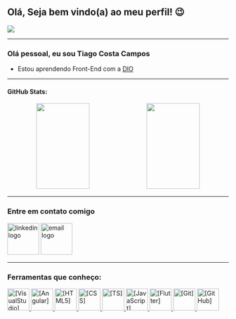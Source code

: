 ## Olá, Seja bem vindo(a) ao meu perfil! 😉

<img src="https://user-images.githubusercontent.com/74038190/225813708-98b745f2-7d22-48cf-9150-083f1b00d6c9.gif">

-------------------------------

### Olá pessoal, eu sou Tiago Costa Campos

- Estou aprendendo Front-End com a [DIO](https://www.dio.me/) 

-------------

#### GitHub Stats:
<div align="center">  
  
  <img width="49%" height="195px" src="https://github-readme-stats.vercel.app/api?username=tiagocostacampos&show_icons=true&count_private=true&title_color=80F7D4&icon_color=9d00ff&text_color=c9d1d9&bg_color=0d1117&border_color=fff0" /> 
  
  <img width="49%" height="195px" src="https://github-readme-stats.vercel.app/api/top-langs/?username=tiagocostacampos&layout=compact&title_color=80F7D4&text_color=fff&bg_color=0d1117&border_color=fff0" />
  
</div>

------------------------

### Entre em contato comigo

<a href="https://www.linkedin.com/in/tiago-campos-6b533a79/" ><img src="https://img.icons8.com/?size=100&id=108812&format=png&color=000000" height="72" alt="linkedin logo" style="display: inline-block;" /></a>
<a href="mailto:tiagocostac@gmail.com" ><img src="https://img.icons8.com/?size=100&id=109463&format=png&color=000000" height="72" alt="email logo" style="display: inline-block;" /></a>

------------------

### Ferramentas que conheço:

<div align="left">
  <a href="[Link]">
    <img alt="[VisualStudio]" height="50" width="50" src="https://raw.githubusercontent.com/marwin1991/profile-technology-icons/refs/heads/main/icons/visual_studio_code.png"> 
  </a>
  <a href="[Link]">
    <img alt="[Angular]" height="50" width="50" src="https://raw.githubusercontent.com/marwin1991/profile-technology-icons/refs/heads/main/icons/angular.png"> 
  </a>
  <a href="[Link]">
    <img alt="[HTML5]" height="50" width="50" src="https://raw.githubusercontent.com/marwin1991/profile-technology-icons/refs/heads/main/icons/html.png"> 
  </a>
  <a href="[Link]">
    <img alt="[CSS]" height="50" width="50" src="https://raw.githubusercontent.com/marwin1991/profile-technology-icons/refs/heads/main/icons/css.png"> 
  </a>
  <a href="[Link]">
    <img alt="[TS]" height="50" width="50" src="https://raw.githubusercontent.com/marwin1991/profile-technology-icons/refs/heads/main/icons/typescript.png"> 
  </a>
  <a href="[Link]">
    <img alt="[JavaScript]" height="50" width="50" src="https://raw.githubusercontent.com/marwin1991/profile-technology-icons/refs/heads/main/icons/javascript.png"> 
  </a>
  <a href="[Link]">
    <img alt="[Flutter]" height="50" width="50" src="https://raw.githubusercontent.com/marwin1991/profile-technology-icons/refs/heads/main/icons/flutter.png"> 
  </a>
  <a href="[Link]">
    <img alt="[Git]" height="50" width="50" src="https://raw.githubusercontent.com/marwin1991/profile-technology-icons/refs/heads/main/icons/git.png"> 
  </a>
  <a href="[Link]">
    <img alt="[GitHub]" height="50" width="50" src="https://raw.githubusercontent.com/marwin1991/profile-technology-icons/refs/heads/main/icons/github.png"> 
  </a>
</div>





<!--
**tiagocostacampos/tiagocostacampos** is a ✨ _special_ ✨ repository because its `README.md` (this file) appears on your GitHub profile.

Here are some ideas to get you started:

- 🔭 I’m currently working on ...
- 🌱 I’m currently learning ...
- 👯 I’m looking to collaborate on ...
- 🤔 I’m looking for help with ...
- 💬 Ask me about ...
- 📫 How to reach me: ...
- 😄 Pronouns: ...
- ⚡ Fun fact: ...
-->
